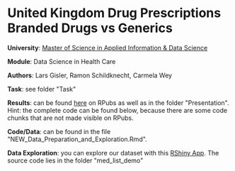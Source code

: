 # United Kingdom Drug Prescriptions Branded Drugs vs Generics

**University**: [Master of Science in Applied Information & Data Science](https://www.hslu.ch/en/lucerne-school-of-business/degree-programmes/master/applied-information-and-data-science/)

**Module**: Data Science in Health Care

**Authors**: Lars Gisler, Ramon Schildknecht, Carmela Wey

**Task**: see folder "Task"

**Results**: can be found [here](http://rpubs.com/ramon_schildknecht/data_science_in_healthcare_drug_generics_comparison) on RPubs as well as in the folder "Presentation". Hint: the complete code can be found below, because there are some code chunks that are not made visible on RPubs.

**Code/Data**: can be found in the file "NEW_Data_Preparation_and_Exploration.Rmd". 

**Data Exploration**: you can explore our dataset with this [RShiny App](https://www.shinyapps.io/admin/#/application/971777). The source code lies in the folder "med_list_demo" 

